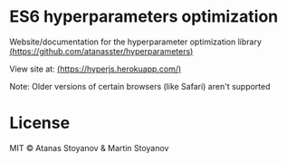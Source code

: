 # ES6 hyperparameters optimization
Website/documentation for the hyperparameter optimization library [(https://github.com/atanasster/hyperparameters)](https://github.com/atanasster/hyperparameters)

View site at:
[(https://hyperjs.herokuapp.com/)](https://hyperjs.herokuapp.com/)

Note: Older versions of certain browsers (like Safari) aren't supported


# License

MIT © Atanas Stoyanov & Martin Stoyanov
